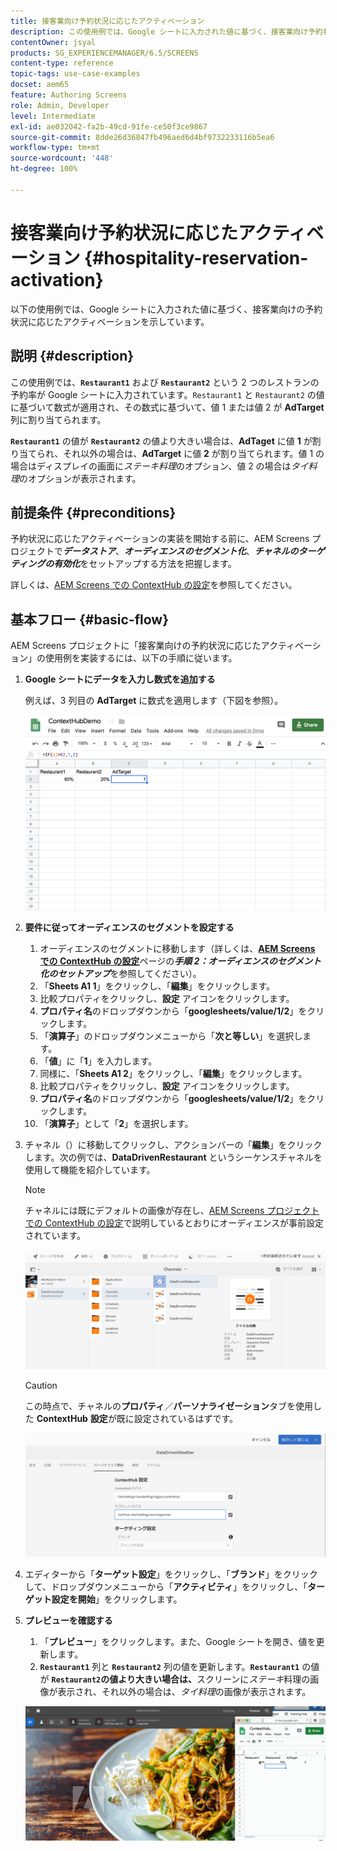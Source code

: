 ```yaml
---
title: 接客業向け予約状況に応じたアクティベーション
description: この使用例では、Google シートに入力された値に基づく、接客業向け予約状況に応じたアクティベーションを示す方法について説明します。
contentOwner: jsyal
products: SG_EXPERIENCEMANAGER/6.5/SCREENS
content-type: reference
topic-tags: use-case-examples
docset: aem65
feature: Authoring Screens
role: Admin, Developer
level: Intermediate
exl-id: ae032042-fa2b-49cd-91fe-ce50f3ce9867
source-git-commit: 8dde26d36847fb496aed6d4bf9732233116b5ea6
workflow-type: tm+mt
source-wordcount: '448'
ht-degree: 100%

---
```


# 接客業向け予約状況に応じたアクティベーション {#hospitality-reservation-activation}

以下の使用例では、Google シートに入力された値に基づく、接客業向けの予約状況に応じたアクティベーションを示しています。

## 説明 {#description}

この使用例では、**`Restaurant1`** および **`Restaurant2`** という 2 つのレストランの予約率が Google シートに入力されています。`Restaurant1` と `Restaurant2` の値に基づいて数式が適用され、その数式に基づいて、値 1 または値 2 が **AdTarget** 列に割り当てられます。

**`Restaurant1`** の値が **`Restaurant2`** の値より大きい場合は、**AdTaget** に値 **1** が割り当てられ、それ以外の場合は、**AdTarget** に値 **2** が割り当てられます。値 1 の場合はディスプレイの画面に&#x200B;*ステーキ料理*&#x200B;のオプション、値 2 の場合は&#x200B;*タイ料理*&#x200B;のオプションが表示されます。

## 前提条件 {#preconditions}

予約状況に応じたアクティベーションの実装を開始する前に、AEM Screens プロジェクトで&#x200B;***データストア***、***オーディエンスのセグメント化***、***チャネルのターゲティングの有効化***&#x200B;をセットアップする方法を把握します。

詳しくは、[AEM Screens での ContextHub の設定](configuring-context-hub.md)を参照してください。

## 基本フロー {#basic-flow}

AEM Screens プロジェクトに「接客業向けの予約状況に応じたアクティベーション」の使用例を実装するには、以下の手順に従います。

1. **Google シートにデータを入力し数式を追加する**

   例えば、3 列目の **AdTarget** に数式を適用します（下図を参照）。

   ![screen_shot_2019-04-29at94132am](assets/screen_shot_2019-04-29at94132am.png)

1. **要件に従ってオーディエンスのセグメントを設定する**

   1. オーディエンスのセグメントに移動します（詳しくは、**[AEM Screens での ContextHub の設定](configuring-context-hub.md)**&#x200B;ページの&#x200B;***手順 2：オーディエンスのセグメント化のセットアップ***&#x200B;を参照してください）。
   1. 「**Sheets A1 1**」をクリックし、「**編集**」をクリックします。
   1. 比較プロパティをクリックし、**設定** アイコンをクリックします。
   1. **プロパティ名**&#x200B;のドロップダウンから「**googlesheets/value/1/2**」をクリックします。
   1. 「**演算子**」のドロップダウンメニューから「**次と等しい**」を選択します。
   1. 「**値**」に「**1**」を入力します。
   1. 同様に、「**Sheets A1 2**」をクリックし、「**編集**」をクリックします。
   1. 比較プロパティをクリックし、**設定** アイコンをクリックします。
   1. **プロパティ名**&#x200B;のドロップダウンから「**googlesheets/value/1/2**」をクリックします。
   1. 「**演算子**」として「**2**」を選択します。

1. チャネル（）に移動してクリックし、アクションバーの「**編集**」をクリックします。次の例では、**DataDrivenRestaurant** というシーケンスチャネルを使用して機能を紹介しています。

   >[!NOTE]
   >
   >チャネルには既にデフォルトの画像が存在し、[AEM Screens プロジェクトでの ContextHub の設定](configuring-context-hub.md)で説明しているとおりにオーディエンスが事前設定されています。

   ![screen_shot_2019-05-08at14652pm](assets/screen_shot_2019-05-08at14652pm.png)

   >[!CAUTION]
   >
   >この時点で、チャネルの&#x200B;**プロパティ**／**パーソナライゼーション**&#x200B;タブを使用した **ContextHub** **設定**&#x200B;が既に設定されているはずです。

   ![screen_shot_2019-05-08at114106am](assets/screen_shot_2019-05-08at114106am.png)

1. エディターから「**ターゲット設定**」をクリックし、「**ブランド**」をクリックして、ドロップダウンメニューから「**アクティビティ**」をクリックし、「**ターゲット設定を開始**」をクリックします。
1. **プレビューを確認する**

   1. 「**プレビュー**」をクリックします。また、Google シートを開き、値を更新します。
   1. **`Restaurant1`** 列と **`Restaurant2`** 列の値を更新します。**`Restaurant1`** の値が **`Restaurant2`の値より大きい場合は、**&#x200B;スクリーンに&#x200B;*ステーキ*&#x200B;料理の画像が表示され、それ以外の場合は、*タイ料理*&#x200B;の画像が表示されます。

   ![result5](assets/result5.gif)
